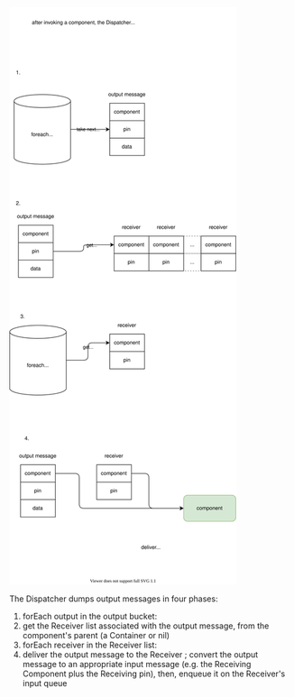 ![Dump Output](./design-Dump%20Output%20Bucket.svg)

The Dispatcher dumps output messages in four phases:
1. forEach output in the output bucket:
2. get the Receiver list associated with the output message, from the component's parent (a Container or nil)
3. forEach receiver in the Receiver list:
4. deliver the output message to the Receiver ; convert the output message to an appropriate input message (e.g. the Receiving Component plus the Receiving pin), then, enqueue it on the Receiver's input queue 